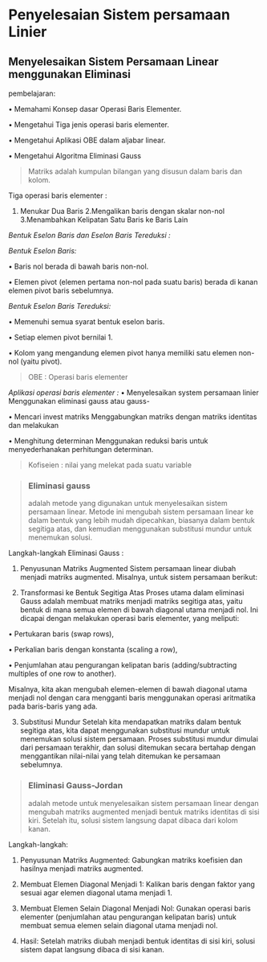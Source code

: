 # Penyelesaian Sistem persamaan Linier
## Menyelesaikan Sistem Persamaan Linear menggunakan Eliminasi

pembelajaran:

• Memahami Konsep dasar Operasi Baris Elementer.

• Mengetahui Tiga jenis operasi baris elementer.

• Mengetahui Aplikasi OBE dalam aljabar linear.

• Mengetahui Algoritma Eliminasi Gauss


> Matriks adalah kumpulan bilangan yang disusun dalam baris dan kolom.


Tiga operasi baris elementer :
1. Menukar Dua Baris
2.Mengalikan baris dengan skalar non-nol
3.Menambahkan Kelipatan Satu Baris ke Baris Lain


*Bentuk Eselon Baris dan Eselon Baris Tereduksi :*

*Bentuk Eselon Baris:*

• Baris nol berada di bawah baris non-nol.

• Elemen pivot (elemen pertama non-nol pada suatu baris) berada di kanan elemen pivot baris sebelumnya.


*Bentuk Eselon Baris Tereduksi:*

• Memenuhi semua syarat bentuk eselon baris.

• Setiap elemen pivot bernilai 1.

• Kolom yang mengandung elemen pivot hanya memiliki satu elemen non-nol (yaitu pivot).


> OBE : Operasi baris elementer

*Aplikasi operasi baris elementer :*
• Menyelesaikan system persamaan linier
Menggunakan eliminasi gauss atau gauss-

• Mencari invest matriks
Menggabungkan matriks dengan matriks identitas dan melakukan

• Menghitung determinan
Menggunakan reduksi baris untuk menyederhanakan perhitungan determinan.


> Kofiseien : nilai yang melekat pada suatu variable


> ### Eliminasi gauss
> adalah metode yang digunakan untuk menyelesaikan sistem persamaan linear. Metode ini mengubah sistem persamaan linear ke dalam bentuk yang lebih mudah dipecahkan, biasanya dalam bentuk segitiga atas, dan kemudian menggunakan substitusi mundur untuk menemukan solusi.

Langkah-langkah Eliminasi Gauss :
1. Penyusunan Matriks Augmented
Sistem persamaan linear diubah menjadi matriks augmented. Misalnya, untuk sistem persamaan berikut:

2. Transformasi ke Bentuk Segitiga Atas
Proses utama dalam eliminasi Gauss adalah membuat matriks menjadi matriks segitiga atas, yaitu bentuk di mana semua elemen di bawah diagonal utama menjadi nol. Ini dicapai dengan melakukan operasi baris elementer, yang meliputi:

• Pertukaran baris (swap rows),

• Perkalian baris dengan konstanta (scaling a row),

• Penjumlahan atau pengurangan kelipatan baris (adding/subtracting multiples of one row to another).

Misalnya, kita akan mengubah elemen-elemen di bawah diagonal utama menjadi nol dengan cara mengganti baris menggunakan operasi aritmatika pada baris-baris yang ada.

3. Substitusi Mundur
Setelah kita mendapatkan matriks dalam bentuk segitiga atas, kita dapat menggunakan substitusi mundur untuk menemukan solusi sistem persamaan. Proses substitusi mundur dimulai dari persamaan terakhir, dan solusi ditemukan secara bertahap dengan menggantikan nilai-nilai yang telah ditemukan ke persamaan sebelumnya.


> ### Eliminasi Gauss-Jordan 
> adalah metode untuk menyelesaikan sistem persamaan linear dengan mengubah matriks augmented menjadi bentuk matriks identitas di sisi kiri. Setelah itu, solusi sistem langsung dapat dibaca dari kolom kanan.

Langkah-langkah:

1. Penyusunan Matriks Augmented: Gabungkan matriks koefisien dan hasilnya menjadi matriks augmented.

2. Membuat Elemen Diagonal Menjadi 1: Kalikan baris dengan faktor yang sesuai agar elemen diagonal utama menjadi 1.

3. Membuat Elemen Selain Diagonal Menjadi Nol: Gunakan operasi baris elementer (penjumlahan atau pengurangan kelipatan baris) untuk membuat semua elemen selain diagonal utama menjadi nol.

4. Hasil: Setelah matriks diubah menjadi bentuk identitas di sisi kiri, solusi sistem dapat langsung dibaca di sisi kanan.